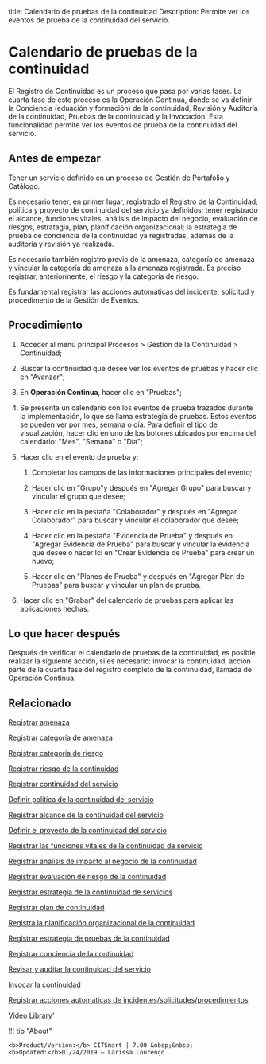 title: Calendario de pruebas de la continuidad
Description: Permite ver los eventos de prueba de la continuidad del servicio. 
# Calendario de pruebas de la continuidad

El Registro de Continuidad es un proceso que pasa por varias fases. La cuarta fase de este proceso es la Operación Continua, donde se va definir la Conciencia (eduación y formación) de la continuidad, Revisión y Auditoría de la continuidad, Pruebas de la continuidad y la Invocación. Esta funcionalidad permite ver los eventos de prueba de la continuidad del servicio.

Antes de empezar
----------------

Tener un servicio definido en un proceso de Gestión de Portafolio y Catálogo.

Es necesario tener, en primer lugar, registrado el Registro de la Continuidad;
política y proyecto de continuidad del servicio ya definidos; tener registrado
el alcance, funciones vitales, análisis de impacto del negocio, evaluación de
riesgos, estratagia, plan, planificación organizacional; la estrategia de prueba
de conciencia de la continuidad ya registradas, además de la auditoría y
revisión ya realizada. 

Es necesario también registro previo de la amenaza, categoría de amenaza y
vincular la categoría de amenaza a la amenaza registrada. Es preciso registrar,
anteriormente, el riesgo y la categoría de riesgo.

Es fundamental registrar las acciones automáticas del incidente, solicitud y
procedimento de la Gestión de Eventos.

Procedimiento
-------------

1.  Acceder al menú principal Procesos \> Gestión de la Continuidad \>
    Continuidad;

2.  Buscar la continuidad que desee ver los eventos de pruebas y hacer clic en
    "Avanzar";

3.  En **Operación Continua**, hacer clic en "Pruebas";

4.  Se presenta un calendario con los eventos de prueba trazados durante la
    implementación, lo que se llama estrategia de pruebas. Estos eventos se
    pueden ver por mes, semana o día. Para definir el tipo de visualización,
    hacer clic en uno de los botones ubicados por encima del calendario: "Mes",
    "Semana" o "Día";

5.  Hacer clic en el evento de prueba y:

    1.  Completar los campos de las informaciones principales del evento;

    2.  Hacer clic en "Grupo"y después en "Agregar Grupo" para buscar y vincular
        el grupo que desee;

    3.  Hacer clic en la pestaña "Colaborador" y después en "Agregar
        Colaborador" para buscar y vincular el colaborador que desee;

    4.  Hacer clic en la pestaña "Evidencia de Prueba" y después en "Agregar
        Evidencia de Prueba" para buscar y vincular la evidencia que desee o
        hacer lci en "Crear Evidencia de Prueba" para crear un nuevo;

    5.  Hacer clic en "Planes de Prueba" y después en "Agregar Plan de Pruebas"
        para buscar y vincular un plan de prueba.

6.  Hacer clic en "Grabar" del calendario de pruebas para aplicar las
    aplicaciones hechas.

Lo que hacer después
--------------------

Después de verificar el calendario de pruebas de la continuidad, es posible
realizar la siguiente acción, si es necesario: invocar la continuidad, acción
parte de la cuarta fase del registro completo de la continuidad, llamada de
Operación Continua.

Relacionado
----------------

[Registrar amenaza](/es-es/citsmart-7/processes/continuity/configuration/register-threat.html)

[Registrar categoría de amenaza](/es-es/citsmart-7/processes/continuity/configuration/threat-category.html)

[Registrar categoría de riesgo](/es-es/citsmart-7/processes/continuity/configuration/risk-category.html)

[Registrar riesgo de la continuidad](/es-es/citsmart-7/processes/continuity/configuration/register-continuity-risk.html)

[Registrar continuidad del servicio](/es-es/citsmart-7/processes/continuity/use/register-service-continuity.html)

[Definir política de la continuidad del servicio](/es-es/citsmart-7/processes/continuity/use/continuity-policy.html)

[Registrar alcance de la continuidad del servicio](/es-es/citsmart-7/processes/continuity/use/service-continuity-scope.html)

[Definir el proyecto de la continuidad del servicio](/es-es/citsmart-7/processes/continuity/use/service-continuity-project.html)

[Registrar las funciones vitales de la continuidad de servicio](/es-es/citsmart-7/processes/continuity/use/continuity-vital-functions.html)

[Registrar análisis de impacto al negocio de la continuidad](/es-es/citsmart-7/processes/continuity/use/impact-analysis-continuity-business.html)

[Registrar evaluación de riesgo de la continuidad](/es-es/citsmart-7/processes/continuity/use/continuity-risk-evaluation.html)

[Registrar estrategia de la continuidad de servicios](/es-es/citsmart-7/processes/continuity/use/service-continuity-strategy.html)

[Registrar plan de continuidad](/es-es/citsmart-7/processes/continuity/use/continuity-plan.html)

[Registra la planificación organizacional de la continuidad](/es-es/citsmart-7/processes/continuity/use/continuity-organizational-planning.html)

[Registrar estrategia de pruebas de la continuidad](/es-es/citsmart-7/processes/continuity/use/continuity-test-registration.html)

[Registrar conciencia de la continuidad](/es-es/citsmart-7/processes/continuity/use/continuity-awareness.html)

[Revisar y auditar la continuidad del servicio](/es-es/citsmart-7/processes/continuity/use/review-and-audit-continuity.html)

[Invocar la continuidad](/es-es/citsmart-7/processes/continuity/use/invoke-continuity.html)

[Registrar acciones automaticas de incidentes/solicitudes/procedimientos](/es-es/citsmart-7/additional-features/automation-of-operation/configuration/register-automatic-actions-incident-request-procedure.html)

<i class='fa fa-youtube-play  fa-2x' style='color:#97ce17;vertical-align: middle;'> </i> [Video Library](https://www.youtube.com/playlist?list=PLB5qK2uzf2RMHcgQuDIzcuLqoHXYfihz1)'

!!! tip "About"

    <b>Product/Version:</b> CITSmart | 7.00 &nbsp;&nbsp;
    <b>Updated:</b>01/24/2019 – Larissa Lourenço
